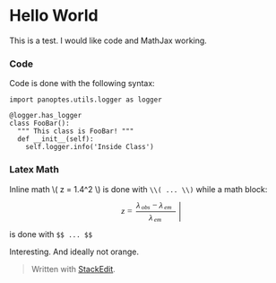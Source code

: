 <h1 id="hello-world">Hello World</h1>

<p>This is a test. I would like code and MathJax working.</p>



<h3 id="code">Code</h3>

<p>Code is done with the following syntax:</p>

<pre class="prettyprint prettyprinted"><code><span class="kwd">import</span><span class="pln"> panoptes</span><span class="pun">.</span><span class="pln">utils</span><span class="pun">.</span><span class="pln">logger </span><span class="kwd">as</span><span class="pln"> logger

</span><span class="lit">@logger</span><span class="pun">.</span><span class="pln">has_logger
</span><span class="kwd">class</span><span class="pln"> </span><span class="typ">FooBar</span><span class="pun">():</span><span class="pln">
  </span><span class="str">""" This class is FooBar! """</span><span class="pln">
  </span><span class="kwd">def</span><span class="pln"> __init__</span><span class="pun">(</span><span class="kwd">self</span><span class="pun">):</span><span class="pln">
    </span><span class="kwd">self</span><span class="pun">.</span><span class="pln">logger</span><span class="pun">.</span><span class="pln">info</span><span class="pun">(</span><span class="str">'Inside Class'</span><span class="pun">)</span></code></pre>

<h3 id="latex-math">Latex Math</h3>

<p>Inline math \( z = 1.4^2 \) is done with <code>\\( ... \\)</code> while a math block:</p>



<p><span class="MathJax_Preview"></span><div class="MathJax_Display" role="textbox" aria-readonly="true" style="text-align: center;"><span class="MathJax" id="MathJax-Element-4-Frame"><nobr><span class="math" id="MathJax-Span-75" style="width: 7.46em; display: inline-block;"><span style="display: inline-block; position: relative; width: 6.709em; height: 0px; font-size: 111%;"><span style="position: absolute; clip: rect(1.204em 1000.003em 3.706em -0.398em); top: -2.7em; left: 0.003em;"><span class="mrow" id="MathJax-Span-76"><span class="mi" id="MathJax-Span-77" style="font-family: MathJax_Math; font-style: italic;">z<span style="display: inline-block; overflow: hidden; height: 1px; width: 0.003em;"></span></span><span class="mo" id="MathJax-Span-78" style="font-family: MathJax_Main; padding-left: 0.303em;">=</span><span class="mfrac" id="MathJax-Span-79" style="padding-left: 0.403em; padding-right: 0.103em;"><span style="display: inline-block; position: relative; width: 4.607em; height: 0px;"><span style="position: absolute; clip: rect(1.854em 1000.003em 3.006em -0.398em); top: -3.401em; left: 50%; margin-left: -2.25em;"><span class="mrow" id="MathJax-Span-80"><span class="msubsup" id="MathJax-Span-81"><span style="display: inline-block; position: relative; width: 1.654em; height: 0px;"><span style="position: absolute; clip: rect(1.654em 1000.003em 2.655em -0.398em); top: -2.5em; left: 0.003em;"><span class="mi" id="MathJax-Span-82" style="font-family: MathJax_Math; font-style: italic;">λ</span><span style="display: inline-block; width: 0px; height: 2.505em;"></span></span><span style="position: absolute; top: -2.2em; left: 0.603em;"><span class="texatom" id="MathJax-Span-83"><span class="mrow" id="MathJax-Span-84"><span class="mi" id="MathJax-Span-85" style="font-size: 70.7%; font-family: MathJax_Math; font-style: italic;">o</span><span class="mi" id="MathJax-Span-86" style="font-size: 70.7%; font-family: MathJax_Math; font-style: italic;">b</span><span class="mi" id="MathJax-Span-87" style="font-size: 70.7%; font-family: MathJax_Math; font-style: italic;">s</span></span></span><span style="display: inline-block; width: 0px; height: 2.355em;"></span></span></span></span><span class="mo" id="MathJax-Span-88" style="font-family: MathJax_Main; padding-left: 0.203em;">−</span><span class="msubsup" id="MathJax-Span-89" style="padding-left: 0.203em;"><span style="display: inline-block; position: relative; width: 1.604em; height: 0px;"><span style="position: absolute; clip: rect(1.654em 1000.003em 2.655em -0.398em); top: -2.5em; left: 0.003em;"><span class="mi" id="MathJax-Span-90" style="font-family: MathJax_Math; font-style: italic;">λ</span><span style="display: inline-block; width: 0px; height: 2.505em;"></span></span><span style="position: absolute; top: -2.2em; left: 0.603em;"><span class="texatom" id="MathJax-Span-91"><span class="mrow" id="MathJax-Span-92"><span class="mi" id="MathJax-Span-93" style="font-size: 70.7%; font-family: MathJax_Math; font-style: italic;">e</span><span class="mi" id="MathJax-Span-94" style="font-size: 70.7%; font-family: MathJax_Math; font-style: italic;">m</span></span></span><span style="display: inline-block; width: 0px; height: 2.355em;"></span></span></span></span></span><span style="display: inline-block; width: 0px; height: 2.705em;"></span></span><span style="position: absolute; clip: rect(3.156em 1000.003em 4.307em -0.398em); top: -3.301em; left: 50%; margin-left: -0.798em;"><span class="msubsup" id="MathJax-Span-95"><span style="display: inline-block; position: relative; width: 1.604em; height: 0px;"><span style="position: absolute; clip: rect(1.654em 1000.003em 2.655em -0.398em); top: -2.5em; left: 0.003em;"><span class="mi" id="MathJax-Span-96" style="font-family: MathJax_Math; font-style: italic;">λ</span><span style="display: inline-block; width: 0px; height: 2.505em;"></span></span><span style="position: absolute; top: -2.2em; left: 0.603em;"><span class="texatom" id="MathJax-Span-97"><span class="mrow" id="MathJax-Span-98"><span class="mi" id="MathJax-Span-99" style="font-size: 70.7%; font-family: MathJax_Math; font-style: italic;">e</span><span class="mi" id="MathJax-Span-100" style="font-size: 70.7%; font-family: MathJax_Math; font-style: italic;">m</span></span></span><span style="display: inline-block; width: 0px; height: 2.355em;"></span></span></span></span><span style="display: inline-block; width: 0px; height: 4.007em;"></span></span><span style="position: absolute; clip: rect(0.853em 1000.003em 1.204em -0.448em); top: -1.249em; left: 0.003em;"><span style="border-left-width: 4.607em; border-left-style: solid; display: inline-block; overflow: hidden; width: 0px; height: 1.25px; vertical-align: 0.003em;"></span><span style="display: inline-block; width: 0px; height: 1.054em;"></span></span></span></span></span><span style="display: inline-block; width: 0px; height: 2.705em;"></span></span></span><span style="border-left-width: 0.003em; border-left-style: solid; display: inline-block; overflow: hidden; width: 0px; height: 2.558em; vertical-align: -0.997em;"></span></span></nobr></span></div><script type="math/tex; mode=display" id="MathJax-Element-4"> z = \frac{\lambda_{obs} - \lambda_{em}}{\lambda_{em}} </script></p>

<p>is done with <code>$$ ... $$</code></p>

<p>Interesting. And ideally not orange.</p>

<blockquote>
  <p>Written with <a href="https://stackedit.io/">StackEdit</a>.</p>
</blockquote>